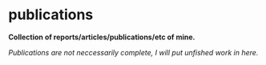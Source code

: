 # publications

**Collection of reports/articles/publications/etc of mine.**

_Publications are not neccessarily complete, I will put unfished work in here._
